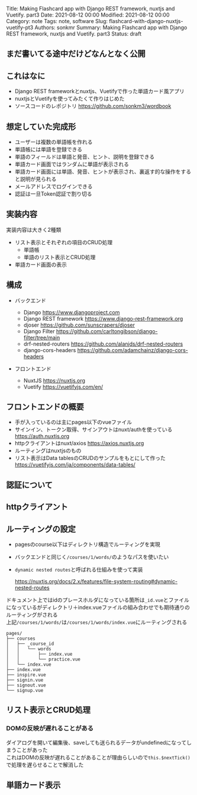 Title: Making Flashcard app with Django REST framework, nuxtjs and Vuetify. part3
Date: 2021-08-12 00:00
Modified: 2021-08-12 00:00
Category: note
Tags: note, software
Slug: flashcard-with-django-nuxtjs-vuetify-pt3
Authors: sonkmr
Summary: Making Flashcard app with Django REST framework, nuxtjs and Vuetify. part3
Status: draft

## まだ書いてる途中だけどなんとなく公開

## これはなに

- Django REST frameworkとnuxtjs、Vuetifyで作った単語カード風アプリ
- nuxtjsとVuetifyを使ってみたくて作りはじめた
- ソースコードのレポジトリ https://github.com/sonkm3/wordbook

## 想定していた完成形

- ユーザーは複数の単語帳を作れる
- 単語帳には単語を登録できる
- 単語のフィールドは単語と発音、ヒント、説明を登録できる
- 単語カード画面ではランダムに単語が表示される
- 単語カード画面には単語、発音、ヒントが表示され、裏返す的な操作をすると説明が見られる
- メールアドレスでログインできる
- 認証は一旦Token認証で割り切る


## 実装内容

実装内容は大きく2種類  

- リスト表示とそれぞれの項目のCRUD処理
    - 単語帳
    - 単語のリスト表示とCRUD処理
- 単語カード画面の表示

## 構成
- バックエンド
    - Django https://www.djangoproject.com
    - Django REST framework https://www.django-rest-framework.org
    - djoser https://github.com/sunscrapers/djoser
    - Django Filter https://github.com/carltongibson/django-filter/tree/main
    - drf-nested-routers https://github.com/alanjds/drf-nested-routers
    - django-cors-headers https://github.com/adamchainz/django-cors-headers

- フロントエンド
    - NuxtJS https://nuxtjs.org
    - Vuetify https://vuetifyjs.com/en/


## フロントエンドの概要

- 手が入っているのは主にpages以下のvueファイル
- サインイン、トークン取得、サインアウトはnuxt/authを使っている https://auth.nuxtjs.org
- httpクライアントはnuxt/axios https://axios.nuxtjs.org
- ルーティングはnuxtjsのもの
- リスト表示はData tablesのCRUDのサンプルをもとにして作った https://vuetifyjs.com/ja/components/data-tables/


## 認証について


## httpクライアント


## ルーティングの設定

- pagesのcourse以下はディレクトリ構造でルーティングを実現
- バックエンドと同じく`/courses/1/words/`のようなパスを使いたい
- `dynamic nested routes`と呼ばれる仕組みを使って実装

    https://nuxtjs.org/docs/2.x/features/file-system-routing#dynamic-nested-routes

ドキュメント上ではidのプレースホルダになっている箇所は`_id.vue`とファイルになっているがディレクトリ＋index.vueファイルの組み合わせでも期待通りのルーティングがされる  
上記`/courses/1/words/`は`/courses/1/words/index.vue`にルーティングされる

```
pages/
├── courses
│   ├── _course_id
│   │   └── words
│   │       ├── index.vue
│   │       └── practice.vue
│   └── index.vue
├── index.vue
├── inspire.vue
├── signin.vue
├── signout.vue
└── signup.vue
```



## リスト表示とCRUD処理

### DOMの反映が遅れることがある
ダイアログを開いて編集後、saveしても送られるデータがundefinedになってしまうことがあった  
これはDOMの反映が遅れることがあることが理由らしいので`this.$nextTick()`で処理を遅らせることで解消した  

## 単語カード表示


